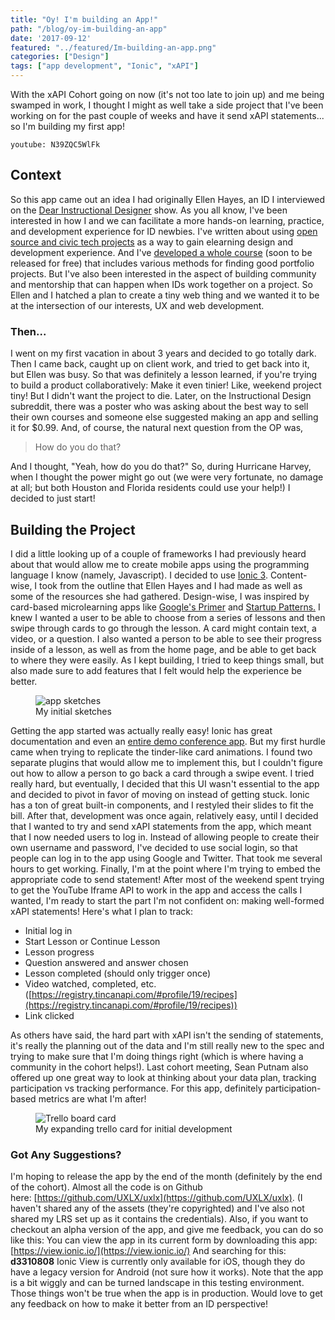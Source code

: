 ```yaml
---
title: "Oy! I'm building an App!"
path: "/blog/oy-im-building-an-app"
date: '2017-09-12'
featured: "../featured/Im-building-an-app.png"
categories: ["Design"]
tags: ["app development", "Ionic", "xAPI"]
---
```


With the xAPI Cohort going on now (it's not too late to join up) and me being swamped in work, I thought I might as well take a side project that I've been working on for the past couple of weeks and have it send xAPI statements... so I'm building my first app!

`youtube: N39ZQC5WlFk`

## Context

So this app came out an idea I had originally Ellen Hayes, an ID I interviewed on the [Dear Instructional Designer](https://dearinstructionaldesigner.simplecast.fm/episodes/be5256ab/episode-42-online-course-for-a-student-maker-space-with-ellen-hayes) show. As you all know, I've been interested in how I and we can facilitate a more hands-on learning, practice, and development experience for ID newbies. I've written about using [open source and civic tech projects](/blog/civic-learning-an-idea-generated-from-torrance-learnings-download-un-conference/) as a way to gain elearning design and development experience. And I've [developed a whole course](https://kristinanthony.withcoach.com/go-design-something-building-your-job-winning-portfolio) (soon to be released for free) that includes various methods for finding good portfolio projects. But I've also been interested in the aspect of building community and mentorship that can happen when IDs work together on a project. So Ellen and I hatched a plan to create a tiny web thing and we wanted it to be at the intersection of our interests, UX and web development.

### Then...

I went on my first vacation in about 3 years and decided to go totally dark. Then I came back, caught up on client work, and tried to get back into it, but Ellen was busy. So that was definitely a lesson learned, if you're trying to build a product collaboratively: Make it even tinier! Like, weekend project tiny! But I didn't want the project to die. Later, on the Instructional Design subreddit, there was a poster who was asking about the best way to sell their own courses and someone else suggested making an app and selling it for $0.99\. And, of course, the natural next question from the OP was,

> How do you do that?

And I thought, "Yeah, how do you do that?" So, during Hurricane Harvey, when I thought the power might go out (we were very fortunate, no damage at all; but both Houston and Florida residents could use your help!) I decided to just start!

## Building the Project

I did a little looking up of a couple of frameworks I had previously heard about that would allow me to create mobile apps using the programming language I know (namely, Javascript). I decided to use [Ionic 3](http://ionicframework.com/). Content-wise, I took from the outline that Ellen Hayes and I had made as well as some of the resources she had gathered. Design-wise, I was inspired by card-based microlearning apps like [Google's Primer](https://itunes.apple.com/us/app/google-primer-learn-marketing-fast/id918628107?mt=8) and [Startup Patterns.](https://itunes.apple.com/us/app/startup-patterns-bite-sized-startup-lessons/id1142253405?mt=8) I knew I wanted a user to be able to choose from a series of lessons and then swipe through cards to go through the lesson. A card might contain text, a video, or a question. I also wanted a person to be able to see their progress inside of a lesson, as well as from the home page, and be able to get back to where they were easily. As I kept building, I tried to keep things small, but also made sure to add features that I felt would help the experience be better.
<figure>
  <img
    sizes="(max-width: 810px) 100vw, 810px"
    srcset="https://res.cloudinary.com/dhdaswa6t/image/upload/f_auto,q_60,w_203/v1530396697/blog/app_sketch.jpg 203w,
            https://res.cloudinary.com/dhdaswa6t/image/upload/f_auto,q_60,w_405/v1530396697/blog/app_sketch.jpg 405w,
            https://res.cloudinary.com/dhdaswa6t/image/upload/f_auto,q_60,w_810/v1530396697/blog/app_sketch.jpg 810w,
            https://res.cloudinary.com/dhdaswa6t/image/upload/f_auto,q_60,w_1215/v1530396697/blog/app_sketch.jpg 1215w"
    src="https://res.cloudinary.com/dhdaswa6t/image/upload/f_auto,q_60,w_810/v1530396697/blog/app_sketch.jpg"
    alt="app sketches" />
  <figcaption>My initial sketches</figcaption>
</figure>

Getting the app started was actually really easy! Ionic has great documentation and even an [entire demo conference app](https://github.com/ionic-team/ionic-conference-app). But my first hurdle came when trying to replicate the tinder-like card animations. I found two separate plugins that would allow me to implement this, but I couldn't figure out how to allow a person to go back a card through a swipe event. I tried really hard, but eventually, I decided that this UI wasn't essential to the app and decided to pivot in favor of moving on instead of getting stuck. Ionic has a ton of great built-in components, and I restyled their slides to fit the bill. After that, development was once again, relatively easy, until I decided that I wanted to try and send xAPI statements from the app, which meant that I now needed users to log in. Instead of allowing people to create their own username and password, I've decided to use social login, so that people can log in to the app using Google and Twitter. That took me several hours to get working. Finally, I'm at the point where I'm trying to embed the appropriate code to send statement! After most of the weekend spent trying to get the YouTube Iframe API to work in the app and access the calls I wanted, I'm ready to start the part I'm not confident on: making well-formed xAPI statements! Here's what I plan to track:

*   Initial log in
*   Start Lesson or Continue Lesson
*   Lesson progress
*   Question answered and answer chosen
*   Lesson completed (should only trigger once)
*   <span class="s1">Video watched, completed, etc. ([https://registry.tincanapi.com/#profile/19/recipes](https://registry.tincanapi.com/#profile/19/recipes))</span>
*   Link clicked

As others have said, the hard part with xAPI isn't the sending of statements, it's really the planning out of the data and I'm still really new to the spec and trying to make sure that I'm doing things right (which is where having a community in the cohort helps!). Last cohort meeting, Sean Putnam also offered up one great way to look at thinking about your data plan, tracking participation vs tracking performance. For this app, definitely participation-based metrics are what I'm after!

<figure>
  <img
    sizes="(max-width: 810px) 100vw, 810px"
    srcset="https://res.cloudinary.com/dhdaswa6t/image/upload/f_auto,q_60,w_203/v1530396697/blog/Screen-Shot-2017-09-11-at-6.31.04-PM.png 203w,
            https://res.cloudinary.com/dhdaswa6t/image/upload/f_auto,q_60,w_405/v1530396697/blog/Screen-Shot-2017-09-11-at-6.31.04-PM.png 405w,
            https://res.cloudinary.com/dhdaswa6t/image/upload/f_auto,q_60,w_810/v1530396697/blog/Screen-Shot-2017-09-11-at-6.31.04-PM.png 810w,
            https://res.cloudinary.com/dhdaswa6t/image/upload/f_auto,q_60,w_1215/v1530396697/blog/Screen-Shot-2017-09-11-at-6.31.04-PM.png 1215w"
    src="https://res.cloudinary.com/dhdaswa6t/image/upload/f_auto,q_60,w_810/v1530396697/blog/Screen-Shot-2017-09-11-at-6.31.04-PM.png"
    alt="Trello board card" />
  <figcaption>My expanding trello card for initial development</figcaption>
</figure>

### Got Any Suggestions?

I'm hoping to release the app by the end of the month (definitely by the end of the cohort). Almost all the code is on Github here: [https://github.com/UXLX/uxlx](https://github.com/UXLX/uxlx). (I haven't shared any of the assets (they're copyrighted) and I've also not shared my LRS set up as it contains the credentials). Also, if you want to checkout an alpha version of the app, and give me feedback, you can do so like this: You can view the app in its current form by downloading this app: [https://view.ionic.io/](https://view.ionic.io/) And searching for this: **d3310808** Ionic View is currently only available for iOS, though they do have a legacy version for Android (not sure how it works). Note that the app is a bit wiggly and can be turned landscape in this testing environment. Those things won't be true when the app is in production. Would love to get any feedback on how to make it better from an ID perspective!
